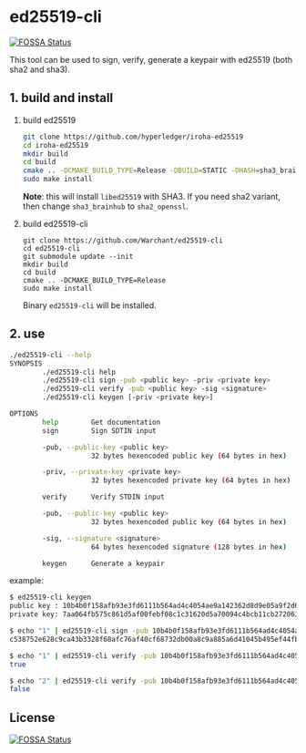 # ed25519-cli
[![FOSSA Status](https://app.fossa.io/api/projects/git%2Bgithub.com%2FWarchant%2Fed25519-cli.svg?type=shield)](https://app.fossa.io/projects/git%2Bgithub.com%2FWarchant%2Fed25519-cli?ref=badge_shield)


This tool can be used to sign, verify, generate a keypair with ed25519 (both sha2 and sha3).

## 1. build and install

1. build ed25519
    ```bash
    git clone https://github.com/hyperledger/iroha-ed25519
    cd iroha-ed25519
    mkdir build
    cd build
    cmake .. -DCMAKE_BUILD_TYPE=Release -DBUILD=STATIC -DHASH=sha3_brainhub
    sudo make install
    ```
    
    **Note**: this will install `libed25519` with SHA3. If you need sha2 variant, then change `sha3_brainhub` to `sha2_openssl`.
 
2. build ed25519-cli
    ```
    git clone https://github.com/Warchant/ed25519-cli
    cd ed25519-cli
    git submodule update --init
    mkdir build
    cd build
    cmake .. -DCMAKE_BUILD_TYPE=Release
    sudo make install
    ```
    
    Binary `ed25519-cli` will be installed.


## 2. use

```bash
./ed25519-cli --help                                                                                                                        bogdan@Bogdans-MacBook-Pro
SYNOPSIS
        ./ed25519-cli help
        ./ed25519-cli sign -pub <public key> -priv <private key>
        ./ed25519-cli verify -pub <public key> -sig <signature>
        ./ed25519-cli keygen [-priv <private key>]

OPTIONS
        help        Get documentation
        sign        Sign SDTIN input

        -pub, --public-key <public key>
                    32 bytes hexencoded public key (64 bytes in hex)

        -priv, --private-key <private key>
                    32 bytes hexencoded private key (64 bytes in hex)

        verify      Verify STDIN input

        -pub, --public-key <public key>
                    32 bytes hexencoded public key (64 bytes in hex)

        -sig, --signature <signature>
                    64 bytes hexencoded signature (128 bytes in hex)

        keygen      Generate a keypair
```

example:
```bash
$ ed25519-cli keygen
public key : 10b4b0f158afb93e3fd6111b564ad4c4054ae9a142362d8d9e05a9f2d6444530
private key: 7aa064fb575c861d5af00febf08c1c31620d5a70094c4bcb11cb2720630ee98a

$ echo "1" | ed25519-cli sign -pub 10b4b0f158afb93e3fd6111b564ad4c4054ae9a142362d8d9e05a9f2d6444530 -priv 7aa064fb575c861d5af00febf08c1c31620d5a70094c4bcb11cb2720630ee98a
c538752e628c9ca43b3328f68afc76af40cf68732db00a8c9a885a6d41045b495ef44fb625a6742895d6819a63c254e352537998961a6802687140115811a409

$ echo "1" | ed25519-cli verify -pub 10b4b0f158afb93e3fd6111b564ad4c4054ae9a142362d8d9e05a9f2d6444530 -sig c538752e628c9ca43b3328f68afc76af40cf68732db00a8c9a885a6d41045b495ef44fb625a6742895d6819a63c254e352537998961a6802687140115811a409
true

$ echo "2" | ed25519-cli verify -pub 10b4b0f158afb93e3fd6111b564ad4c4054ae9a142362d8d9e05a9f2d6444530 -sig c538752e628c9ca43b3328f68afc76af40cf68732db00a8c9a885a6d41045b495ef44fb625a6742895d6819a63c254e352537998961a6802687140115811a409
false
```

## License
[![FOSSA Status](https://app.fossa.io/api/projects/git%2Bgithub.com%2FWarchant%2Fed25519-cli.svg?type=large)](https://app.fossa.io/projects/git%2Bgithub.com%2FWarchant%2Fed25519-cli?ref=badge_large)
